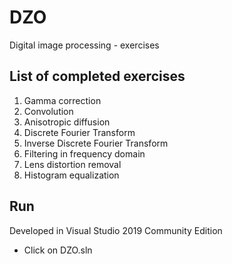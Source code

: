# DZO
 Digital image processing - exercises

 ## List of completed exercises
 1) Gamma correction
 2) Convolution
 3) Anisotropic diffusion
 4) Discrete Fourier Transform
 5) Inverse Discrete Fourier Transform
 6) Filtering in frequency domain
 7) Lens distortion removal
 8) Histogram equalization

 ## Run
 Developed in Visual Studio 2019 Community Edition
 * Click on DZO.sln
